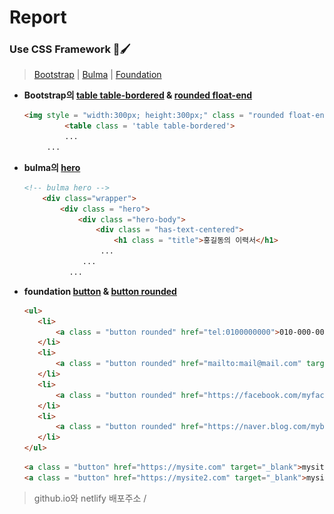 # Report

### Use CSS Framework 🎨🖌
>[Bootstrap](https://getbootstrap.kr/) | [Bulma](https://bulma.io/) | [Foundation](https://get.foundation/)
 
 * **Bootstrap의 [table table-bordered](https://getbootstrap.com/docs/4.1/content/tables/) & [rounded float-end](https://getbootstrap.com/docs/5.0/content/images/)**
     ```html
    <img style = "width:300px; height:300px;" class = "rounded float-end" src="images/profile.jpg" alt="홍길동의 얼굴 사진" />
              <table class = 'table table-bordered'>
              ...
          ...
    ```
 * **bulma의 [hero](https://bulma.io/documentation/layout/hero/)**
    ```html
    <!-- bulma hero -->
        <div class="wrapper">
            <div class = "hero">
                <div class ="hero-body">
                    <div class = "has-text-centered">
                        <h1 class = "title">홍길동의 이력서</h1>
                     ...
                 ...
              ...
    ```
 
 * **foundation [button](https://get.foundation/sites/docs/button.html) & [button rounded](https://get.foundation/sites/docs-v5/components/buttons.html)**
     ```html
    <ul>
        <li>
            <a class = "button rounded" href="tel:0100000000">010-000-0000</a>
        </li>
        <li>
            <a class = "button rounded" href="mailto:mail@mail.com" target="_blank">mail@mail.com</a>
        </li>
        <li>
            <a class = "button rounded" href="https://facebook.com/myfacebook" target="_blank">@myfacebook</a>
        </li>
        <li>
            <a class = "button rounded" href="https://naver.blog.com/myblog" target="_blank">@myblog</a>
        </li>
    </ul>
     ```
 
     ```html
     <a class = "button" href="https://mysite.com" target="_blank">mysite.com</a>
     <a class = "button" href="https://mysite2.com" target="_blank">mysite2.com</a>
     ```
> github.io와 netlify 배포주소 / 
